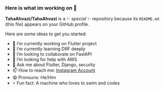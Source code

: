 ### Here is what im working on 👋

**TahaAhvazi/TahaAhvazi** is a ✨ _special_ ✨ repository because its `README.md` (this file) appears on your GitHub profile.

Here are some ideas to get you started:

- 🔭 I’m currently working on Flutter project
- 🌱 I’m currently learning DRF deeply
- 👯 I’m looking to collaborate on FastAPI
- 🤔 I’m looking for help with AWS
- 💬 Ask me about Flutter, Django, security
- 📫 How to reach me: [Instagram Account](https://www.instagram.com/taha.codes/)
- 😄 Pronouns: He/Him
- ⚡ Fun fact: A machine who loves to swim and codes
